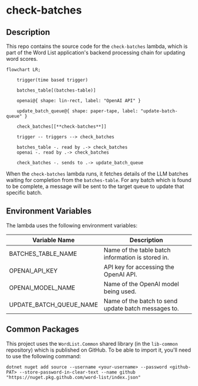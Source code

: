 # check-batches

## Description

This repo contains the source code for the `check-batches` lambda, which is part of the Word List application's backend processing chain for updating word scores.

```mermaid
flowchart LR;

    trigger(time based trigger)

    batches_table[(batches-table)]    

    openai@{ shape: lin-rect, label: "OpenAI API" }
    
    update_batch_queue@{ shape: paper-tape, label: "update-batch-queue" }

    check_batches[[**check-batches**]]
    
    trigger -- triggers --> check_batches

    batches_table -. read by .-> check_batches    
    openai -. read by .-> check_batches

    check_batches -. sends to .-> update_batch_queue
```

When the `check-batches` lambda runs, it fetches details of the LLM batches waiting for completion from the `batches-table`.  For any batch which is found to be complete, a message will be sent to the target queue to update that specific batch.

## Environment Variables

The lambda uses the following environment variables:

| Variable Name      | Description                                              |
|--------------------|----------------------------------------------------------|
| BATCHES_TABLE_NAME | Name of the table batch information is stored in.        |
| OPENAI_API_KEY     | API key for accessing the OpenAI API.                    |
| OPENAI_MODEL_NAME  | Name of the OpenAI model being used.                     |
| UPDATE_BATCH_QUEUE_NAME | Name of the batch to send update batch messages to. |

## Common Packages

This project uses the `WordList.Common` shared library (in the `lib-common` repository) which is published on GitHub.  To be able to import it, you'll need to use the following command:

```
dotnet nuget add source --username <your-username> --password <github-PAT> --store-password-in-clear-text --name github "https://nuget.pkg.github.com/word-list/index.json"
```